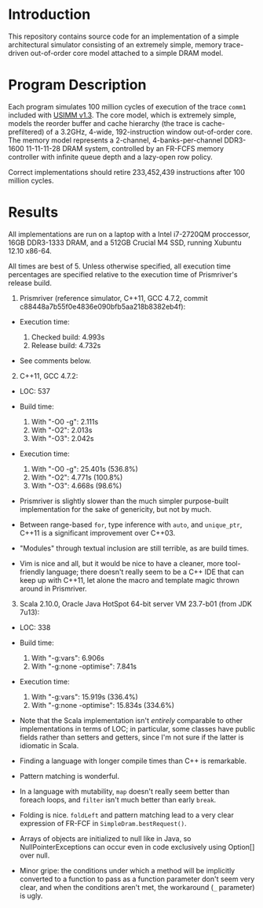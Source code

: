 Introduction
============

This repository contains source code for an implementation of a simple
architectural simulator consisting of an extremely simple, memory trace-driven
out-of-order core model attached to a simple DRAM model.

Program Description
===================

Each program simulates 100 million cycles of execution of the trace `comm1`
included with [USIMM v1.3](https://www.cs.utah.edu/~rajeev/jwac12/). The core
model, which is extremely simple, models the reorder buffer and cache hierarchy
(the trace is cache-prefiltered) of a 3.2GHz, 4-wide, 192-instruction window
out-of-order core. The memory model represents a 2-channel, 4-banks-per-channel
DDR3-1600 11-11-11-28 DRAM system, controlled by an FR-FCFS memory controller
with infinite queue depth and a lazy-open row policy.

Correct implementations should retire 233,452,439 instructions after 100
million cycles.

Results
=======

All implementations are run on a laptop with a Intel i7-2720QM proccessor, 16GB
DDR3-1333 DRAM, and a 512GB Crucial M4 SSD, running Xubuntu 12.10 x86-64.

All times are best of 5. Unless otherwise specified, all execution time
percentages are specified relative to the execution time of Prismriver's
release build.

1. Prismriver (reference simulator, C++11, GCC 4.7.2, commit
   c88448a7b55f0e4836e090bfb5aa218b8382eb4f):

  - Execution time:
    1. Checked build: 4.993s
    2. Release build: 4.732s

  - See comments below.

2. C++11, GCC 4.7.2:

  - LOC: 537

  - Build time:
    1. With "-O0 -g": 2.111s
    2. With "-O2": 2.013s
    3. With "-O3": 2.042s

  - Execution time:
    1. With "-O0 -g": 25.401s (536.8%)
    2. With "-O2": 4.771s (100.8%)
    3. With "-O3": 4.668s (98.6%)

  - Prismriver is slightly slower than the much simpler purpose-built
    implementation for the sake of genericity, but not by much.

  - Between range-based `for`, type inference with `auto`, and `unique_ptr`,
    C++11 is a significant improvement over C++03.

  - "Modules" through textual inclusion are still terrible, as are build times.

  - Vim is nice and all, but it would be nice to have a cleaner, more
    tool-friendly language; there doesn't really seem to be a C++ IDE that can
    keep up with C++11, let alone the macro and template magic thrown around in
    Prismriver.

3. Scala 2.10.0, Oracle Java HotSpot 64-bit server VM 23.7-b01 (from JDK 7u13):

  - LOC: 338

  - Build time:
    1. With "-g:vars": 6.906s
    2. With "-g:none -optimise": 7.841s

  - Execution time:
    1. With "-g:vars": 15.919s (336.4%)
    2. With "-g:none -optimise": 15.834s (334.6%)

  - Note that the Scala implementation isn't *entirely* comparable to other
    implementations in terms of LOC; in particular, some classes have public
    fields rather than setters and getters, since I'm not sure if the latter
    is idiomatic in Scala.

  - Finding a language with longer compile times than C++ is remarkable.

  - Pattern matching is wonderful.

  - In a language with mutability, `map` doesn't really seem better than
    foreach loops, and `filter` isn't much better than early `break`.

  - Folding is nice. `foldLeft` and pattern matching lead to a very clear
    expression of FR-FCF in `SimpleDram.bestRequest()`.

  - Arrays of objects are initialized to null like in Java, so
    NullPointerExceptions can occur even in code exclusively using Option[]
    over null.

  - Minor gripe: the conditions under which a method will be implicitly
    converted to a function to pass as a function parameter don't seem very
    clear, and when the conditions aren't met, the workaround (`_` parameter)
    is ugly.

